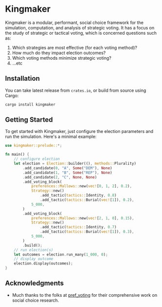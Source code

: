 # Kingmaker

Kingmaker is a modular, performant, social choice framework for the simulation, computation, and analysis of strategic voting. It has a focus on the study of strategic or tactical voting, which is concerned questions such as:

1. Which strategies are most effective (for each voting method)?
2. How much do they impact election outcomes?
3. Which voting methods minimize strategic voting?
4. ...etc

## Installation

You can take latest release from `crates.io`, or build from source using Cargo:

```sh
cargo install kingmaker
```

## Getting Started

To get started with Kingmaker, just configure the election parameters and run the simulation. Here's a minimal example:

```rust
use kingmaker::prelude::*;

fn main() {
    // configure election
    let election = Election::builder((), methods::Plurality)
        .add_candidate(0, "A", Some("DEM"), None)
        .add_candidate(1, "B", Some("REP"), None)
        .add_candidate(2, "C", None, None)
        .add_voting_block(
            preferences::Mallows::new(vec![0, 1, 2], 0.2),
            Strategy::new()
                .add_tactic(tactics::Identity, 0.8)
                .add_tactic(tactics::Burial(vec![1]), 0.2),
            5_000,
        )
        .add_voting_block(
            preferences::Mallows::new(vec![2, 1, 0], 0.15),
            Strategy::new()
                .add_tactic(tactics::Identity, 0.7)
                .add_tactic(tactics::Burial(vec![1]), 0.3),
            5_000,
        )
        .build();
    // run election(s)
    let outcomes = election.run_many(1_000, 0);
    // display outcome
    election.display(outcomes);
}
```

## Acknowledgments

- Much thanks to the folks at [pref_voting](https://github.com/voting-tools/pref_voting) for their comprehensive work on social choice research.
